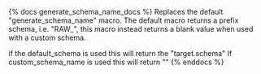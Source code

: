{% docs generate_schema_name_docs %} Replaces the default "generate_schema_name" macro. The default macro returns a prefix schema, i.e. "RAW_", this macro instead returns a blank value when used with a custom schema.

if the default_schema is used this will return the "target.schema" If custom_schema_name is used this will return "" {% enddocs %}
